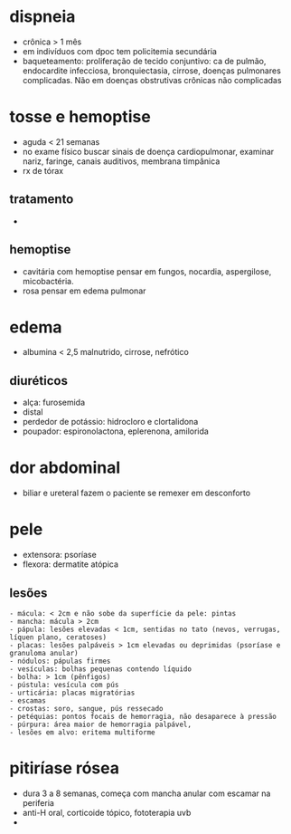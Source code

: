 # dispneia
- crônica > 1 mês
- em indivíduos com dpoc tem policitemia secundária
- baqueteamento: proliferação de tecido conjuntivo: ca de pulmão, endocardite infecciosa, bronquiectasia, cirrose, doenças pulmonares complicadas. Não em doenças obstrutivas crônicas não complicadas

# tosse e hemoptise
- aguda < 21 semanas
- no exame físico buscar sinais de doença cardiopulmonar, examinar nariz, faringe, canais auditivos, membrana timpânica
- rx de tórax
## tratamento
- 
## hemoptise
- cavitária com hemoptise pensar em fungos, nocardia, aspergilose, micobactéria. 
- rosa pensar em edema pulmonar

# edema
- albumina < 2,5 malnutrido, cirrose, nefrótico
## diuréticos
- alça: furosemida
- distal
 - perdedor de potássio: hidrocloro e clortalidona
 - poupador: espironolactona, eplerenona, amilorida

# dor abdominal
- biliar e ureteral fazem o paciente se remexer em desconforto

# pele
- extensora: psoríase
- flexora: dermatite atópica
## lesões
    - mácula: < 2cm e não sobe da superfície da pele: pintas
    - mancha: mácula > 2cm
    - pápula: lesões elevadas < 1cm, sentidas no tato (nevos, verrugas, líquen plano, ceratoses)
    - placas: lesões palpáveis > 1cm elevadas ou deprimidas (psoríase e granuloma anular)
    - nódulos: pápulas firmes
    - vesículas: bolhas pequenas contendo líquido
    - bolha: > 1cm (pênfigos)
    - pústula: vesícula com pús
    - urticária: placas migratórias
    - escamas
    - crostas: soro, sangue, pús ressecado
    - petéquias: pontos focais de hemorragia, não desaparece à pressão
    - púrpura: área maior de hemorragia palpável, 
    - lesões em alvo: eritema multiforme
# pitiríase rósea
- dura 3 a 8 semanas, começa com mancha anular com escamar na periferia
- anti-H oral, corticoide tópico, fototerapia uvb
- 
